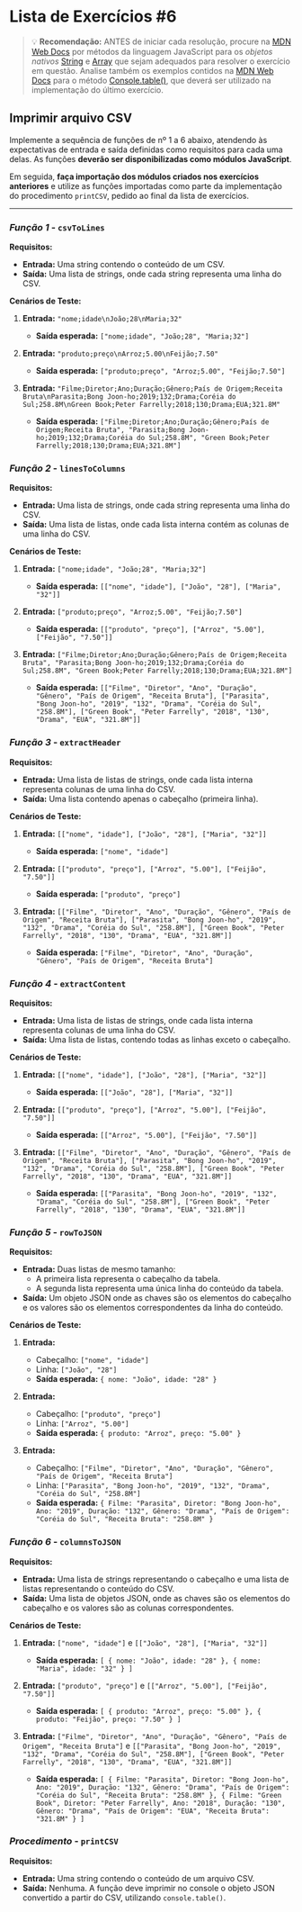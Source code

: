 #  Lista de Exercícios #6

> :bulb: **Recomendação:** ANTES de iniciar cada resolução, procure na [MDN Web Docs](https://developer.mozilla.org/pt-BR/) por métodos da linguagem JavaScript para os *objetos nativos* [String](https://developer.mozilla.org/pt-BR/docs/Web/JavaScript/Reference/Global_Objects/String) e [Array](https://developer.mozilla.org/pt-BR/docs/Web/JavaScript/Reference/Global_Objects/Array) que sejam adequados para resolver o exercício em questão. Analise também os exemplos contidos na [MDN Web Docs](https://developer.mozilla.org/pt-BR/) para o método [Console.table()](https://developer.mozilla.org/en-US/docs/Web/API/console/table_static), que deverá ser utilizado na implementação do último exercício.

## Imprimir arquivo CSV

Implemente a sequência de funções de nº 1 a 6 abaixo, atendendo às expectativas de entrada e saída definidas como requisitos para cada uma delas. As funções **deverão ser disponibilizadas como módulos JavaScript**.

Em seguida, **faça importação dos módulos criados nos exercícios anteriores** e utilize as funções importadas como parte da implementação do procedimento `printCSV`, pedido ao final da lista de exercícios.

---

### ***Função 1*** - `csvToLines`
**Requisitos:**
- **Entrada:** Uma string contendo o conteúdo de um CSV.
- **Saída:** Uma lista de strings, onde cada string representa uma linha do CSV.

**Cenários de Teste:**
1. **Entrada:** `"nome;idade\nJoão;28\nMaria;32"`
   - **Saída esperada:** `["nome;idade", "João;28", "Maria;32"]`

2. **Entrada:** `"produto;preço\nArroz;5.00\nFeijão;7.50"`
   - **Saída esperada:** `["produto;preço", "Arroz;5.00", "Feijão;7.50"]`

3. **Entrada:** `"Filme;Diretor;Ano;Duração;Gênero;País de Origem;Receita Bruta\nParasita;Bong Joon-ho;2019;132;Drama;Coréia do Sul;258.8M\nGreen Book;Peter Farrelly;2018;130;Drama;EUA;321.8M"`
   - **Saída esperada:** `["Filme;Diretor;Ano;Duração;Gênero;País de Origem;Receita Bruta", "Parasita;Bong Joon-ho;2019;132;Drama;Coréia do Sul;258.8M", "Green Book;Peter Farrelly;2018;130;Drama;EUA;321.8M"]`

### ***Função 2*** - `linesToColumns`
**Requisitos:**
- **Entrada:** Uma lista de strings, onde cada string representa uma linha do CSV.
- **Saída:** Uma lista de listas, onde cada lista interna contém as colunas de uma linha do CSV.

**Cenários de Teste:**
1. **Entrada:** `["nome;idade", "João;28", "Maria;32"]`
   - **Saída esperada:** `[["nome", "idade"], ["João", "28"], ["Maria", "32"]]`

2. **Entrada:** `["produto;preço", "Arroz;5.00", "Feijão;7.50"]`
   - **Saída esperada:** `[["produto", "preço"], ["Arroz", "5.00"], ["Feijão", "7.50"]]`

3. **Entrada:** `["Filme;Diretor;Ano;Duração;Gênero;País de Origem;Receita Bruta", "Parasita;Bong Joon-ho;2019;132;Drama;Coréia do Sul;258.8M", "Green Book;Peter Farrelly;2018;130;Drama;EUA;321.8M"]`
   - **Saída esperada:** `[["Filme", "Diretor", "Ano", "Duração", "Gênero", "País de Origem", "Receita Bruta"], ["Parasita", "Bong Joon-ho", "2019", "132", "Drama", "Coréia do Sul", "258.8M"], ["Green Book", "Peter Farrelly", "2018", "130", "Drama", "EUA", "321.8M"]]`

### ***Função 3*** - `extractHeader`
**Requisitos:**
- **Entrada:** Uma lista de listas de strings, onde cada lista interna representa colunas de uma linha do CSV.
- **Saída:** Uma lista contendo apenas o cabeçalho (primeira linha).

**Cenários de Teste:**
1. **Entrada:** `[["nome", "idade"], ["João", "28"], ["Maria", "32"]]`
   - **Saída esperada:** `["nome", "idade"]`

2. **Entrada:** `[["produto", "preço"], ["Arroz", "5.00"], ["Feijão", "7.50"]]`
   - **Saída esperada:** `["produto", "preço"]`

3. **Entrada:** `[["Filme", "Diretor", "Ano", "Duração", "Gênero", "País de Origem", "Receita Bruta"], ["Parasita", "Bong Joon-ho", "2019", "132", "Drama", "Coréia do Sul", "258.8M"], ["Green Book", "Peter Farrelly", "2018", "130", "Drama", "EUA", "321.8M"]]`
   - **Saída esperada:** `["Filme", "Diretor", "Ano", "Duração", "Gênero", "País de Origem", "Receita Bruta"]`

### ***Função 4*** - `extractContent`
**Requisitos:**
- **Entrada:** Uma lista de listas de strings, onde cada lista interna representa colunas de uma linha do CSV.
- **Saída:** Uma lista de listas, contendo todas as linhas exceto o cabeçalho.

**Cenários de Teste:**
1. **Entrada:** `[["nome", "idade"], ["João", "28"], ["Maria", "32"]]`
   - **Saída esperada:** `[["João", "28"], ["Maria", "32"]]`

2. **Entrada:** `[["produto", "preço"], ["Arroz", "5.00"], ["Feijão", "7.50"]]`
   - **Saída esperada:** `[["Arroz", "5.00"], ["Feijão", "7.50"]]`

3. **Entrada:** `[["Filme", "Diretor", "Ano", "Duração", "Gênero", "País de Origem", "Receita Bruta"], ["Parasita", "Bong Joon-ho", "2019", "132", "Drama", "Coréia do Sul", "258.8M"], ["Green Book", "Peter Farrelly", "2018", "130", "Drama", "EUA", "321.8M"]]`
   - **Saída esperada:** `[["Parasita", "Bong Joon-ho", "2019", "132", "Drama", "Coréia do Sul", "258.8M"], ["Green Book", "Peter Farrelly", "2018", "130", "Drama", "EUA", "321.8M"]]`

### ***Função 5*** - `rowToJSON`
**Requisitos:**
- **Entrada:** Duas listas de mesmo tamanho:
  - A primeira lista representa o cabeçalho da tabela.
  - A segunda lista representa uma única linha do conteúdo da tabela.
- **Saída:** Um objeto JSON onde as chaves são os elementos do cabeçalho e os valores são os elementos correspondentes da linha do conteúdo.

**Cenários de Teste:**
1. **Entrada:**
   - Cabeçalho: `["nome", "idade"]`
   - Linha: `["João", "28"]`
   - **Saída esperada:** `{ nome: "João", idade: "28" }`

2. **Entrada:**
   - Cabeçalho: `["produto", "preço"]`
   - Linha: `["Arroz", "5.00"]`
   - **Saída esperada:** `{ produto: "Arroz", preço: "5.00" }`

3. **Entrada:**
   - Cabeçalho: `["Filme", "Diretor", "Ano", "Duração", "Gênero", "País de Origem", "Receita Bruta"]`
   - Linha: `["Parasita", "Bong Joon-ho", "2019", "132", "Drama", "Coréia do Sul", "258.8M"]`
   - **Saída esperada:** `{ Filme: "Parasita", Diretor: "Bong Joon-ho", Ano: "2019", Duração: "132", Gênero: "Drama", "País de Origem": "Coréia do Sul", "Receita Bruta": "258.8M" }`

### ***Função 6*** - `columnsToJSON`
**Requisitos:**
- **Entrada:** Uma lista de strings representando o cabeçalho e uma lista de listas representando o conteúdo do CSV.
- **Saída:** Uma lista de objetos JSON, onde as chaves são os elementos do cabeçalho e os valores são as colunas correspondentes.

**Cenários de Teste:**
1. **Entrada:** `["nome", "idade"]` e `[["João", "28"], ["Maria", "32"]]`
   - **Saída esperada:** `[ { nome: "João", idade: "28" }, { nome: "Maria", idade: "32" } ]`

2. **Entrada:** `["produto", "preço"]` e `[["Arroz", "5.00"], ["Feijão", "7.50"]]`
   - **Saída esperada:** `[ { produto: "Arroz", preço: "5.00" }, { produto: "Feijão", preço: "7.50" } ]`

3. **Entrada:** `["Filme", "Diretor", "Ano", "Duração", "Gênero", "País de Origem", "Receita Bruta"]` e `[["Parasita", "Bong Joon-ho", "2019", "132", "Drama", "Coréia do Sul", "258.8M"], ["Green Book", "Peter Farrelly", "2018", "130", "Drama", "EUA", "321.8M"]]`
   - **Saída esperada:** `[ { Filme: "Parasita", Diretor: "Bong Joon-ho", Ano: "2019", Duração: "132", Gênero: "Drama", "País de Origem": "Coréia do Sul", "Receita Bruta": "258.8M" }, { Filme: "Green Book", Diretor: "Peter Farrelly", Ano: "2018", Duração: "130", Gênero: "Drama", "País de Origem": "EUA", "Receita Bruta": "321.8M" } ]`

### ***Procedimento*** - `printCSV`
**Requisitos:**
- **Entrada:** Uma string contendo o conteúdo de um arquivo CSV.
- **Saída:** Nenhuma. A função deve imprimir no console o objeto JSON convertido a partir do CSV, utilizando `console.table()`.

